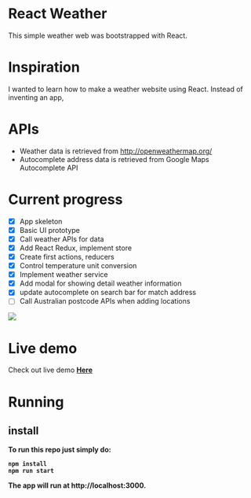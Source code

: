 # React Weather

This simple weather web was bootstrapped with React.

# Inspiration

I wanted to learn how to make a weather website using React. Instead of inventing an app,

# APIs

- Weather data is retrieved from http://openweathermap.org/
- Autocomplete address data is retrieved from Google Maps Autocomplete API

# Current progress

- [x] App skeleton
- [x] Basic UI prototype
- [x] Call weather APIs for data
- [x] Add React Redux, implement store
- [x] Create first actions, reducers
- [x] Control temperature unit conversion
- [x] Implement weather service
- [x] Add modal for showing detail weather information
- [x] update autocomplete on search bar for match address
- [ ] Call Australian postcode APIs when adding locations

<img src='https://user-images.githubusercontent.com/69198575/116684845-d6746a00-a9f4-11eb-9e6f-f03bba8dad21.gif' loop=infinite />

# Live demo

Check out live demo <b>[Here](https://andrew-weather-app.netlify.app)

# Running

## install

To run this repo just simply do:

```
npm install
npm run start
```

The app will run at http://localhost:3000.
